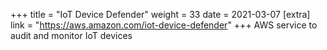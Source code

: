 +++
title = "IoT Device Defender"
weight = 33
date = 2021-03-07
[extra]
link = "https://aws.amazon.com/iot-device-defender"
+++
AWS service to audit and monitor IoT devices

